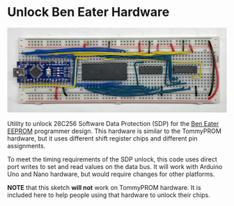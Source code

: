 # Unlock Ben Eater Hardware

![Ben Eater EEPROM Programmer](../docs/images/ben-eater-hardware.jpg)

Utility to unlock 28C256 Software Data Protection (SDP) for the
[Ben Eater EEPROM](https://github.com/beneater/eeprom-programmer)
programmer design.  This hardware is similar to the TommyPROM hardware, but it uses
different shift register chips and different pin assignments.

To meet the timing requirements of the SDP unlock, this code uses direct port writes
to set and read values on the data bus.  It will work with Arduino Uno and Nano hardware,
but would require changes for other platforms.

**NOTE** that this sketch **will not** work on TommyPROM hardware.  It is included here
to help people using that hardware to unlock their chips.

